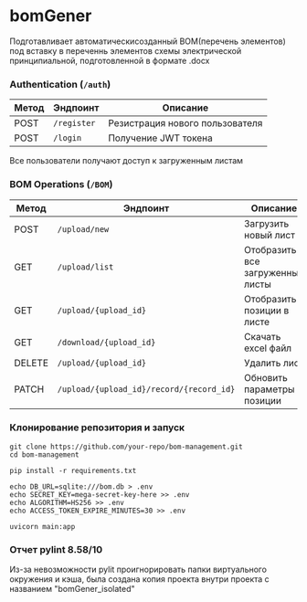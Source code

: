 # bomGener
Подготавливает автоматическисозданный BOM(перечень элементов) под вставку в переченнь элементов схемы электрической принципиальной, подготовленной в формате .docx

### Authentication (`/auth`)
| Метод | Эндпоинт    | Описание          |
|--------|-------------|----------------------|
| POST   | `/register` | Резистрация нового пользователя    |
| POST   | `/login`    | Получение JWT токена |

Все пользователи получают доступ к загруженным листам

### BOM Operations (`/BOM`)
| Метод | Эндпоинт                      | Описание                     |
|--------|-------------------------------|---------------------------------|
| POST   | `/upload/new`                 | Загрузить новый лист            |
| GET    | `/upload/list`                | Отобразить все загруженные листы |
| GET    | `/upload/{upload_id}`         | Отобразить позиции в листе |
| GET    | `/download/{upload_id}`       | Скачать excel файл         |
| DELETE | `/upload/{upload_id}`         | Удалить лист               |
| PATCH  | `/upload/{upload_id}/record/{record_id}` | Обновить параметры позиции |

### Клонирование репозитория и запуск

```
git clone https://github.com/your-repo/bom-management.git
cd bom-management

pip install -r requirements.txt

echo DB_URL=sqlite:///bom.db > .env
echo SECRET_KEY=mega-secret-key-here >> .env
echo ALGORITHM=HS256 >> .env
echo ACCESS_TOKEN_EXPIRE_MINUTES=30 >> .env

uvicorn main:app
```
### Отчет pylint 8.58/10
Из-за невозможности pylit проигнорировать папки виртуального окружения и кэша, была создана копия проекта внутри проекта с названием "bomGener_isolated"